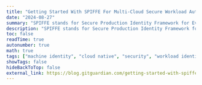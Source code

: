 ```yaml
---
title: "Getting Started With SPIFFE For Multi-Cloud Secure Workload Authentication"
date: "2024-08-27"
summary: "SPIFFE stands for Secure Production Identity Framework for Everyone, and aims to replace single-factor access credentials with a highly scalable identity solution. This blog post provides some practical applications of SPIFFE in real-world environments."
description: "SPIFFE stands for Secure Production Identity Framework for Everyone, and aims to replace single-factor access credentials with a highly scalable identity solution. This blog post provides some practical applications of SPIFFE in real-world environments."
toc: false
readTime: true
autonumber: true
math: true
tags: ["machine identity", "cloud native", "security", "workload identity", "SPIFFE", "SPIRE"]
showTags: false
hideBackToTop: false
external_link: https://blog.gitguardian.com/getting-started-with-spiffe/
---
```

